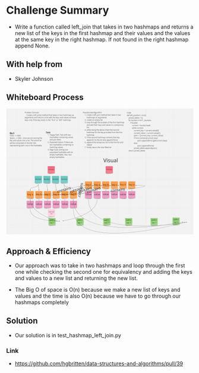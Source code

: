 # Challenge Summary
<!-- Description of the challenge -->
- Write a function called left_join that takes in two hashmaps and returns a new list of the keys in the first hashmap and their values and the values at the same key in the right hashmap. If not found in the right hashmap append None.

## With help from
- Skyler Johnson

## Whiteboard Process
<!-- Embedded whiteboard image -->
![hashmap](hashmap_left_join.PNG)

## Approach & Efficiency
<!-- What approach did you take? Why? What is the Big O space/time for this approach? -->
- Our approach was to take in two hashmaps and loop through the first one while checking the second one for equivalency and adding the keys and values to a new list and returning the new list.


- The Big O of space is O(n) because we make a new list of keys and values and the time is also O(n) because we have to go through our hashmaps completely

## Solution
<!-- Show how to run your code, and examples of it in action -->
- Our solution is in test_hashmap_left_join.py

### Link
- https://github.com/hgbritten/data-structures-and-algorithms/pull/39
